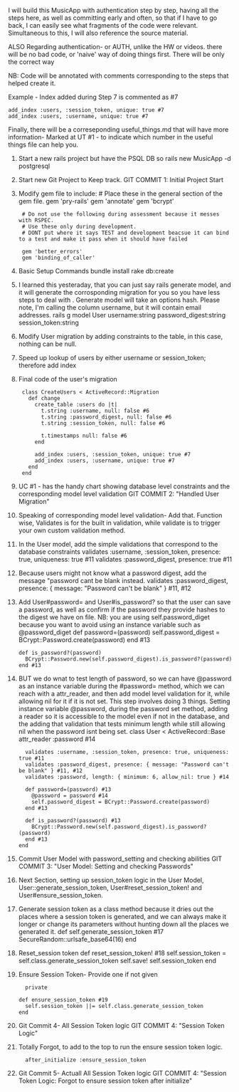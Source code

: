 I will build this MusicApp with authentication step by step, having all the steps here, as well as committing early and often, so that if I have to go back, I can easily see what fragments of the code were relevant. Simultaneous to this, I will also reference the source material.

ALSO Regarding authentication- or AUTH,
unlike the HW or videos. there will be no bad code, or 'naive' way of doing things first. There will be only the correct way

NB: Code will be annotated with comments corresponding to the steps that helped create it.

Example - Index added during Step 7 is commented as #7

    add_index :users, :session_token, unique: true #7
    add_index :users, :username, unique: true #7

Finally, there will be a correseponding useful_things.md that will have more information-
Marked at UT #1 - to indicate which number in the useful things file can help you.

1. Start a new rails project but have the PSQL DB so
        rails new MusicApp -d postgresql

2. Start new Git Project to Keep track.
          GIT COMMIT 1: Initial Project Start

3. Modify gem file to include:
        # Place these in the general section of the gem file.
        gem 'pry-rails'
        gem 'annotate'
        gem 'bcrypt'

        # Do not use the following during assessment because it messes with RSPEC.
        # Use these only during development.
        # DONT put where it says TEST and development beacsue it can bind to a test and make it pass when it should have failed

        gem 'better_errors'
        gem 'binding_of_caller'

4. Basic Setup Commands
        bundle install
        rake db:create

5. I learned this yesteraday, that you can just say rails generate model, and it will generate the corrosponding migration for you so you have less steps to deal with . Generate model will take an options hash. Please note, I'm calling the column username, but it will contain email addresses.
        rails g model User username:string password_digest:string session_token:string

6. Modify User migration by adding constraints to the table, in this case, nothing can be null.

7. Speed up lookup of users by either username or session_token; therefore add index

8. Final code of the user's migration

        class CreateUsers < ActiveRecord::Migration
          def change
            create_table :users do |t|
              t.string :username, null: false #6
              t.string :password_digest, null: false #6
              t.string :session_token, null: false #6

              t.timestamps null: false #6
            end

            add_index :users, :session_token, unique: true #7
            add_index :users, :username, unique: true #7
          end
        end

9. UC #1 - has the handy chart showing database level constraints and the corresponding model level validation
          GIT COMMIT 2: "Handled User Migration"   

10. Speaking of corresponding model level validation- Add that. Function wise, Validates is for the built in validation, while validate is to trigger your own custom validation method.

11. In the User model, add the simple validations that correspond to the database constraints
        validates :username, :session_token, presence: true, uniqueness: true #11
        validates :password_digest, presence: true #11

12. Because users might not know what a password digest, add the message "password cant be blank instead.
        validates :password_digest, presence: { message: "Password can't be blank" } #11, #12

13. Add User#password= and User#is_password? so that the user can save a password, as well as confirm if the password they provide hashes to the digest we have on file.
NB: you are using self.password_diget because you want to avoid using an instance variable such as @password_diget
        def password=(password)
          self.password_digest = BCrypt::Password.create(password)
        end #13

        def is_password?(password)
          BCrypt::Password.new(self.password_digest).is_password?(password)
        end #13

14. BUT we do wnat to test length of password, so we can have @password as an instance variable during the #password= method, which we can reach with a attr_reader, and then add model level validation for it, while allowing nil for it if it is not set. This step involves doing 3 things. Setting instance variable @password, during the password set method, adding a reader so it is accessible to the model even if not in the database, and the adding that validation that tests minimum length while still allowing nil when the password isnt being set.
        class User < ActiveRecord::Base
          attr_reader :password #14

          validates :username, :session_token, presence: true, uniqueness: true #11
          validates :password_digest, presence: { message: "Password can't be blank" } #11, #12
          validates :password, length: { minimum: 6, allow_nil: true } #14

          def password=(password) #13
            @password = password #14
            self.password_digest = BCrypt::Password.create(password)
          end #13

          def is_password?(password) #13
            BCrypt::Password.new(self.password_digest).is_password?(password)
          end #13
        end

15. Commit User Model with password_setting and checking abilities
          GIT COMMIT 3: "User Model: Setting and checking Passwords"    

16. Next Section, setting up session_token logic in the User Model, User::generate_session_token, User#reset_session_token! and User#ensure_session_token.

17. Generate session token as a class method because it dries out the places where a session token is generated, and we can always make it longer or change its parameters without hunting down all the places we generated it.
          def self.generate_session_token #17
            SecureRandom::urlsafe_base64(16)
          end

18. Reset_session token
          def reset_session_token! #18
            self.session_token = self.class.generate_session_token
            self.save!
            self.session_token
          end

19. Ensure Session Token- Provide one if not given

          private

        def ensure_session_token #19
          self.session_token ||= self.class.generate_session_token
        end

20. Git Commit 4- All Session Token logic
            GIT COMMIT 4: "Session Token Logic"   

21. Totally Forgot, to add to the top to run the ensure session token logic.

          after_initialize :ensure_session_token

22. Git Commit 5- Actuall All Session Token logic
            GIT COMMIT 4: "Session Token Logic: Forgot to ensure session token after initialize" 
